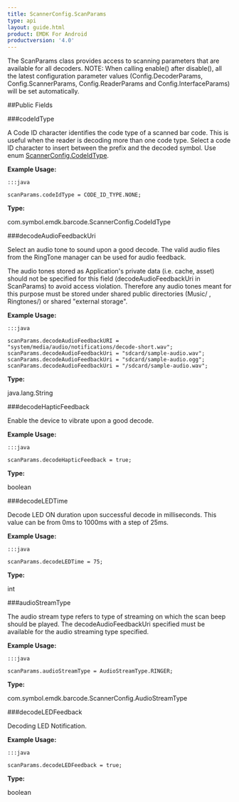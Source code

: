 ```yaml
---
title: ScannerConfig.ScanParams
type: api
layout: guide.html
product: EMDK For Android
productversion: '4.0'
---
```



The ScanParams class provides access to scanning
 parameters that are available for all decoders. NOTE: When calling
 enable() after disable(), all the latest configuration parameter values
 (Config.DecoderParams, Config.ScannerParams, Config.ReaderParams and
 Config.InterfaceParams) will be set automatically.

##Public Fields

###codeIdType

A Code ID character identifies the code type of a scanned bar code.
 This is useful when the reader is decoding more than one code type.
 Select a code ID character to insert between the prefix and the
 decoded symbol. Use enum [ ScannerConfig.CodeIdType](../ScannerConfig-CodeIdType).
 
 

**Example Usage:**
	
	:::java
	
	scanParams.codeIdType = CODE_ID_TYPE.NONE;
	


**Type:**

com.symbol.emdk.barcode.ScannerConfig.CodeIdType

###decodeAudioFeedbackUri

Select an audio tone to sound upon a good decode.
 The valid audio files from the RingTone manager can be used for audio feedback.
 
 The audio tones stored as Application's private data (i.e. cache, asset) should not be specified for this field 
 (decodeAudioFeedbackUri in ScanParams) to avoid access violation. Therefore any audio tones meant for this 
 purpose must be stored under shared public directories (Music/ , Ringtones/) or shared "external storage".
 
 

**Example Usage:**
	
	:::java
	
	scanParams.decodeAudioFeedbackURI = "system/media/audio/notifications/decode-short.wav";
	scanParams.decodeAudioFeedbackUri = "sdcard/sample-audio.wav";
	scanParams.decodeAudioFeedbackUri = "sdcard/sample-audio.ogg";
	scanParams.decodeAudioFeedbackUri = "/sdcard/sample-audio.wav";
	


**Type:**

java.lang.String

###decodeHapticFeedback

Enable the device to vibrate upon a good decode.
 
 

**Example Usage:**
	
	:::java
	
	scanParams.decodeHapticFeedback = true;
	


**Type:**

boolean

###decodeLEDTime

Decode LED ON duration upon successful decode in milliseconds.
 This value can be from 0ms to 1000ms with a step of 25ms.
 
 

**Example Usage:**
	
	:::java
	
	scanParams.decodeLEDTime = 75;
	


**Type:**

int

###audioStreamType

The audio stream type refers to type of streaming on which the scan beep should be played. 
 The decodeAudioFeedbackUri specified must be available for the audio streaming type specified.
 
 

**Example Usage:**
	
	:::java
	
	scanParams.audioStreamType = AudioStreamType.RINGER;
	


**Type:**

com.symbol.emdk.barcode.ScannerConfig.AudioStreamType

###decodeLEDFeedback

Decoding LED Notification.
 
 

**Example Usage:**
	
	:::java
	
	scanParams.decodeLEDFeedback = true;
	


**Type:**

boolean









